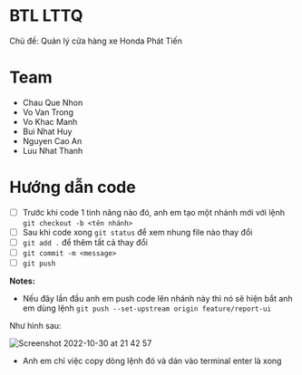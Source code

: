 # BTL LTTQ

Chủ đề: Quản lý cửa hàng xe Honda Phát Tiến

# Team

- Chau Que Nhon
- Vo Van Trong
- Vo Khac Manh
- Bui Nhat Huy
- Nguyen Cao An
- Luu Nhat Thanh

# Hướng dẫn code

- [ ] Trước khi code 1 tinh năng nào đó, anh em tạo một nhánh mới với lệnh `git checkout -b <tên nhánh>`
- [ ] Sau khi code xong `git status` để xem nhung file nào thay đổi
- [ ] `git add .` để thêm tất cả thay đổi
- [ ] `git commit -m <message>`
- [ ] `git push`

**Notes:**

- Nếu đây lần đầu anh em push code lên nhánh này thì nó sẽ hiện bắt anh em dùng lệnh `git push --set-upstream origin feature/report-ui`

Như hình sau: 

![Screenshot 2022-10-30 at 21 42 57](https://user-images.githubusercontent.com/89147472/198884762-4565fc1f-cdd1-4a04-9cd5-a635cb2ef175.png)

- Anh em chỉ việc copy dòng lệnh đó và dán vào terminal enter là xong


